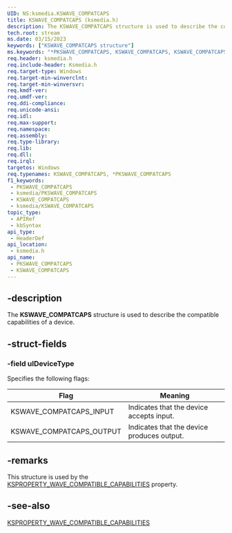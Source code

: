 ```yaml
---
UID: NS:ksmedia.KSWAVE_COMPATCAPS
title: KSWAVE_COMPATCAPS (ksmedia.h)
description: The KSWAVE_COMPATCAPS structure is used to describe the compatible capabilities of a device.
tech.root: stream
ms.date: 03/15/2023
keywords: ["KSWAVE_COMPATCAPS structure"]
ms.keywords: "*PKSWAVE_COMPATCAPS, KSWAVE_COMPATCAPS, KSWAVE_COMPATCAPS structure [Streaming Media Devices], PKSWAVE_COMPATCAPS, PKSWAVE_COMPATCAPS structure pointer [Streaming Media Devices], dvdref_496e945d-fb6d-47da-8668-4cb8f1b265e6.xml, ksmedia/KSWAVE_COMPATCAPS, ksmedia/PKSWAVE_COMPATCAPS, stream.kswave_compatcaps"
req.header: ksmedia.h
req.include-header: Ksmedia.h
req.target-type: Windows
req.target-min-winverclnt: 
req.target-min-winversvr: 
req.kmdf-ver: 
req.umdf-ver: 
req.ddi-compliance: 
req.unicode-ansi: 
req.idl: 
req.max-support: 
req.namespace: 
req.assembly: 
req.type-library: 
req.lib: 
req.dll: 
req.irql: 
targetos: Windows
req.typenames: KSWAVE_COMPATCAPS, *PKSWAVE_COMPATCAPS
f1_keywords:
 - PKSWAVE_COMPATCAPS
 - ksmedia/PKSWAVE_COMPATCAPS
 - KSWAVE_COMPATCAPS
 - ksmedia/KSWAVE_COMPATCAPS
topic_type:
 - APIRef
 - kbSyntax
api_type:
 - HeaderDef
api_location:
 - ksmedia.h
api_name:
 - PKSWAVE_COMPATCAPS
 - KSWAVE_COMPATCAPS
---
```


## -description

The **KSWAVE_COMPATCAPS** structure is used to describe the compatible capabilities of a device.

## -struct-fields

### -field ulDeviceType

Specifies the following flags:

| Flag | Meaning |
|---|---|
| KSWAVE_COMPATCAPS_INPUT | Indicates that the device accepts input. |
| KSWAVE_COMPATCAPS_OUTPUT | Indicates that the device produces output. |

## -remarks

This structure is used by the [KSPROPERTY_WAVE_COMPATIBLE_CAPABILITIES](/windows-hardware/drivers/stream/ksproperty-wave-compatible-capabilities) property.

## -see-also

[KSPROPERTY_WAVE_COMPATIBLE_CAPABILITIES](/windows-hardware/drivers/stream/ksproperty-wave-compatible-capabilities)
